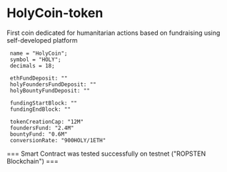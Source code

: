 # HolyCoin-token

First coin dedicated for humanitarian actions based on fundraising using self-developed platform

     name = "HolyCoin";
     symbol = "HOLY";
     decimals = 18;
     
     ethFundDeposit: ""
     holyFoundersFundDeposit: ""
     holyBountyFundDeposit: ""
     
     fundingStartBlock: ""
     fundingEndBlock: ""
     
     tokenCreationCap: "12M"
     foundersFund: "2.4M"
     bountyFund: "0.6M"
     conversionRate: "900HOLY/1ETH"
     
=== Smart Contract was tested successfully on testnet ("ROPSTEN Blockchain") ===
